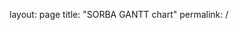 layout: page
title: "SORBA GANTT chart"
permalink: /

<html>
<head>
  <script type="text/javascript" src="https://www.gstatic.com/charts/loader.js"></script>
  <script type="text/javascript">
    google.charts.load('current', {'packages':['gantt']});
    google.charts.setOnLoadCallback(drawChart);

    function daysToMilliseconds(days) {
      return days * 24 * 60 * 60 * 1000;
    }

    function drawChart() {

      var data = new google.visualization.DataTable();
      data.addColumn('string', 'Task ID');
      data.addColumn('string', 'Task Name');
      data.addColumn('string', 'Resource');
      data.addColumn('date', 'Start Date');
      data.addColumn('date', 'End Date');
      data.addColumn('number', 'Duration');
      data.addColumn('number', 'Percent Complete');
      data.addColumn('string', 'Dependencies');

      data.addRows([
        ['Research', 'Find sources', null,
         new Date(2015, 0, 1), new Date(2015, 0, 5), null,  100,  null],
        ['Write', 'Write paper', 'write',
         null, new Date(2015, 0, 9), daysToMilliseconds(3), 25, 'Research,Outline'],
        ['Cite', 'Create bibliography', 'write',
         null, new Date(2015, 0, 7), daysToMilliseconds(1), 20, 'Research'],
        ['Complete', 'Hand in paper', 'complete',
         null, new Date(2015, 0, 10), daysToMilliseconds(1), 0, 'Cite,Write'],
        ['Outline', 'Outline paper', 'write',
         null, new Date(2015, 0, 6), daysToMilliseconds(1), 100, 'Research']
      ]);

      var options = {
        height: 275
      };

      var chart = new google.visualization.Gantt(document.getElementById('chart_div'));

      chart.draw(data, options);
    }
  </script>
</head>
<body>
  <div id="chart_div"></div>
</body>
</html>
